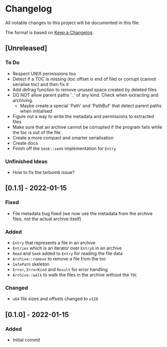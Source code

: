 # Changelog
All notable changes to this project will be documented in this file.

The format is based on [Keep a Changelog](https://keepachangelog.com/en/1.0.0/).

## [Unreleased]
### To Do
- Respect UNIX permissions too
- Detect if a TOC is missing (toc offset is end of file) or corrupt (cannot serialise toc) and then fix it
- Add defrag function to remove unused space created by deleted files
- DO NOT allow parent paths '..' of any kind. Check when extracting and archiving. 
  - Maybe create a special 'Path' and 'PathBuf' that detect parent paths when initialised 
- Figure out a way to write the metadata and permissions to extracted files
- Make sure that an archive cannot be corrupted if the program fails while the toc is out of the file.
- Create a more compact and smarter serialisation 
- Create docs
- Finish off the `Seek::seek` implementation for `Entry`

### Unfinished Ideas
- How to fix the tarbomb issue?

## [0.1.1] - 2022-01-15
### Fixed
- File metadata bug fixed (we now use the metadata from the archive files, not the actual archive itself)

### Added
- `Entry` that represents a file in an archive
- `Entries` which is an iterator over `Entry`s in an archive
- `Read` and `Seek` added to `Entry` for reading the file data
- `Archive::remove` to remove a file from the toc
- `SafePath` skeleton
- `Error`, `ErrorKind` and `Result` for error handling
- `Archive::walk` to walk the files in the archive without the `TOC`

### Changed
- `u64` file sizes and offsets changed to `u128`

## [0.1.0] - 2022-01-15
### Added
- Initial commit